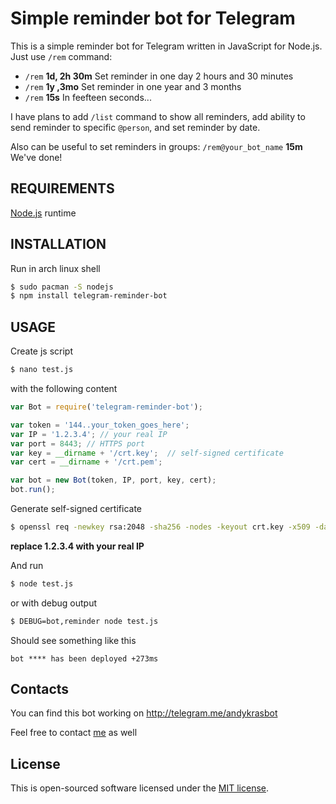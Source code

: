 Simple reminder bot for Telegram
=======================================
This is a simple reminder bot for Telegram written in JavaScript for Node.js. Just use `/rem` command:
* `/rem` **1d, 2h   30m** Set reminder in one day 2 hours and 30 minutes
* `/rem` **1y ,3mo** Set reminder in one year and 3 months
* `/rem` **15s**    In feefteen seconds...

I have plans to add `/list` command to show all reminders, add ability to send reminder to specific `@person`, and set reminder by date.

Also can be useful to set reminders in groups: `/rem@your_bot_name` **15m** We've done!

REQUIREMENTS
------------
[Node.js](https://nodejs.org) runtime

INSTALLATION
------------
Run in arch linux shell
```sh
$ sudo pacman -S nodejs
$ npm install telegram-reminder-bot
```

USAGE
-----
Create js script 
```sh
$ nano test.js
```
with the following content
```javascript
var Bot = require('telegram-reminder-bot');

var token = '144..your_token_goes_here';
var IP = '1.2.3.4'; // your real IP
var port = 8443; // HTTPS port
var key = __dirname + '/crt.key';  // self-signed certificate
var cert = __dirname + '/crt.pem';

var bot = new Bot(token, IP, port, key, cert);
bot.run();
```

Generate self-signed certificate
```sh
$ openssl req -newkey rsa:2048 -sha256 -nodes -keyout crt.key -x509 -days 365 -out crt.pem -subj "/C=IT/ST=state/L=location/O=description/CN=1.2.3.4"
```
**replace 1.2.3.4 with your real IP**

And run
```sh
$ node test.js
```
or with debug output
```sh
$ DEBUG=bot,reminder node test.js
```

Should see something like this
```
bot **** has been deployed +273ms
```

Contacts
--------
You can find this bot working on http://telegram.me/andykrasbot

Feel free to contact [me](http://telegram.me/andykras) as well

License
-------
This is open-sourced software licensed under the [MIT license](http://opensource.org/licenses/MIT).
